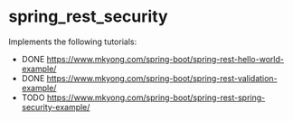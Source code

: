 # spring_rest_security

Implements the following tutorials:
- DONE https://www.mkyong.com/spring-boot/spring-rest-hello-world-example/
- DONE https://www.mkyong.com/spring-boot/spring-rest-validation-example/
- TODO https://www.mkyong.com/spring-boot/spring-rest-spring-security-example/
